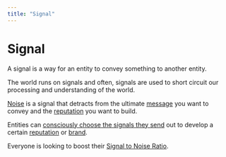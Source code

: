 ```yaml
---
title: "Signal"
---
```

# Signal
A signal is a way for an entity to convey something to another entity. 

The world runs on signals and often, signals are used to short circuit our processing and understanding of the world.

[Noise](Noise) is a signal that detracts from the ultimate [message](message) you want to convey and the [reputation](reputation) you want to build.

Entities can [consciously choose the signals they send](Signal%20to%20Noise%20Ratio) out to develop a certain [reputation](reputation) or [brand](brand).

Everyone is looking to boost their [Signal to Noise Ratio](Signal%20to%20Noise%20Ratio). 